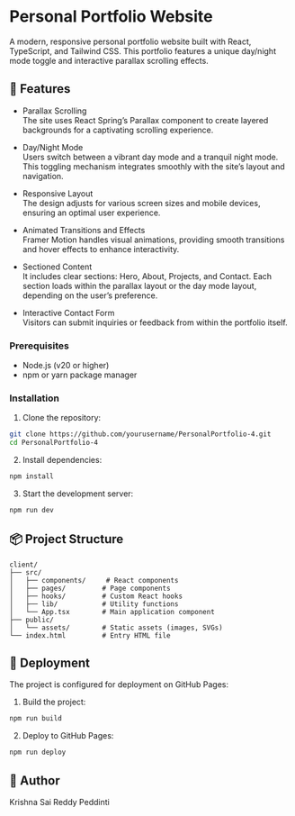 # Personal Portfolio Website

A modern, responsive personal portfolio website built with React, TypeScript, and Tailwind CSS. This portfolio features a unique day/night mode toggle and interactive parallax scrolling effects.

## 🌟 Features

- Parallax Scrolling  
  The site uses React Spring’s Parallax component to create layered backgrounds for a captivating scrolling experience.

- Day/Night Mode  
  Users switch between a vibrant day mode and a tranquil night mode. This toggling mechanism integrates smoothly with the site’s layout and navigation.

- Responsive Layout  
  The design adjusts for various screen sizes and mobile devices, ensuring an optimal user experience.

- Animated Transitions and Effects  
  Framer Motion handles visual animations, providing smooth transitions and hover effects to enhance interactivity.

- Sectioned Content  
  It includes clear sections: Hero, About, Projects, and Contact. Each section loads within the parallax layout or the day mode layout, depending on the user’s preference.

- Interactive Contact Form  
  Visitors can submit inquiries or feedback from within the portfolio itself.

### Prerequisites

- Node.js (v20 or higher)
- npm or yarn package manager

### Installation

1. Clone the repository:

```bash
git clone https://github.com/yourusername/PersonalPortfolio-4.git
cd PersonalPortfolio-4
```

2. Install dependencies:

```bash
npm install
```

3. Start the development server:

```bash
npm run dev
```

## 📦 Project Structure

```
client/
├── src/
│   ├── components/     # React components
│   ├── pages/         # Page components
│   ├── hooks/         # Custom React hooks
│   ├── lib/           # Utility functions
│   └── App.tsx        # Main application component
├── public/
│   └── assets/        # Static assets (images, SVGs)
└── index.html         # Entry HTML file
```

## 🚀 Deployment

The project is configured for deployment on GitHub Pages:

1. Build the project:

```bash
npm run build
```

2. Deploy to GitHub Pages:

```bash
npm run deploy
```

## 👤 Author

Krishna Sai Reddy Peddinti
